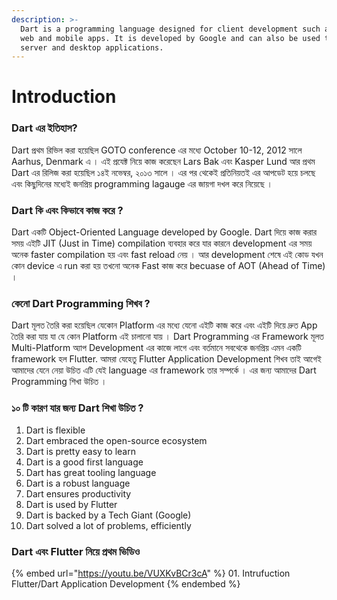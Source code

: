 ```yaml
---
description: >-
  Dart is a programming language designed for client development such as for the
  web and mobile apps. It is developed by Google and can also be used to build
  server and desktop applications.
---
```


# Introduction

### Dart এর ইতিহাস?

Dart প্রথম রিভিল করা হয়েছিল GOTO conference এর মধ্যে October 10-12, 2012 সালে Aarhus, Denmark এ । এই প্রযেক্ট নিয়ে কাজ করেছেন Lars Bak এবং Kasper Lund আর প্রথম Dart এর রিলিজ করা হয়েছিল ১৪ই নভেম্বর, ২০১৩ সালে । এর পর থেকেই প্রতিনিয়তই এর আপডেট হয়ে চলছে এবং কিছুদিনের মধ্যেই জনপ্রিয় programming lagauge এর জায়গা দখল করে নিয়েছে ।&#x20;

### Dart কি এবং কিভাবে কাজ করে ?

Dart একটি Object-Oriented Language developed by Google. Dart দিয়ে কাজ করার সময় এইটি JIT (Just in Time) compilation ব্যবহার করে যার কারনে development এর সময় অনেক faster compilation হয় এবং fast reload নেয় । আর development শেষে এই কোড যখন কোন device এ run করা হয় তখনো অনেক Fast কাজ করে becuase of AOT (Ahead of Time) ।

### কেনো Dart Programming শিখব ?

Dart মূলত তৈরি করা হয়েছিল যেকোন Platform এর মধ্যে যেনো এইটি কাজ করে এবং এইটি দিয়ে দ্রুত App তৈরি করা যায় যা যে কোন Platform এই চালানো যায় । Dart Programming এর Framework মূলত Multi-Platform অ্যাপ Development এর কাজে লাগে এবং বর্তমানে সবথেকে জনপ্রিয় এমন একটি framework হল Flutter. আমরা যেহেতু Flutter Application Development শিখব তাই আগেই আমাদের যেনে নেয়া উচিত এটি যেই language এর framework তার সম্পর্কে । এর জন্য আমাদের Dart Programming শিখা উচিত ।

### ১০ টি কারণ যার জন্য Dart শিখা উচিত ?

1. Dart is flexible
2. Dart embraced the open-source ecosystem
3. Dart is pretty easy to learn
4. Dart is a good first language
5. Dart has great tooling language
6. Dart is a robust language
7. Dart ensures productivity
8. Dart is used by Flutter
9. Dart is backed by a Tech Giant (Google)
10. Dart solved a lot of problems, efficiently

### Dart এবং Flutter নিয়ে প্রথম ভিডিও&#x20;

{% embed url="https://youtu.be/VUXKvBCr3cA" %}
01\. Intrufuction Flutter/Dart Application Development
{% endembed %}

